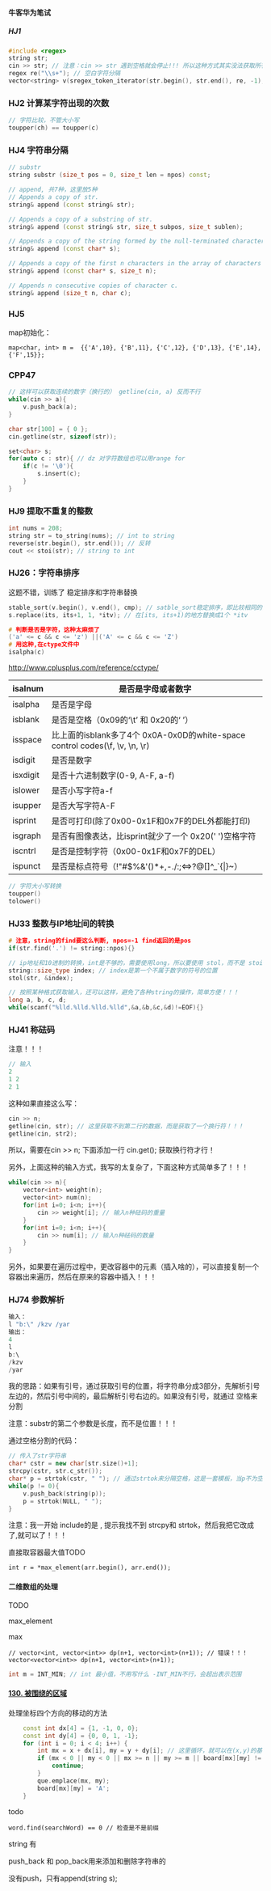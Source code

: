 #### 牛客华为笔试

##### HJ1

```c++
#include <regex>
string str;
cin >> str; // 注意：cin >> str 遇到空格就会停止!!! 所以这种方式其实没法获取所有输入！！！
regex re("\\s+"); // 空白字符分隔
vector<string> v(sregex_token_iterator(str.begin(), str.end(), re, -1), sregex_token_iterator());
```



### HJ2 计算某字符出现的次数

```c++
// 字符比较，不管大小写
toupper(ch) == toupper(c)
```



### **HJ4** **字符串分隔**

```c++
// substr
string substr (size_t pos = 0, size_t len = npos) const;

// append, 共7种，这里放5种
// Appends a copy of str.
string& append (const string& str);

// Appends a copy of a substring of str.
string& append (const string& str, size_t subpos, size_t sublen);

// Appends a copy of the string formed by the null-terminated character sequence (C-string) pointed by s.
string& append (const char* s);

// Appends a copy of the first n characters in the array of characters pointed by s.
string& append (const char* s, size_t n);

// Appends n consecutive copies of character c.
string& append (size_t n, char c);
```



### HJ5

map初始化：

```
map<char, int> m =  {{'A',10}, {'B',11}, {'C',12}, {'D',13}, {'E',14}, {'F',15}};
```



### CPP47

```c++
// 这样可以获取连续的数字（换行的） getline(cin, a) 反而不行
while(cin >> a){
	v.push_back(a);
}
```



```c++
char str[100] = { 0 };
cin.getline(str, sizeof(str));

set<char> s;
for(auto c : str){ // dz 对字符数组也可以用range for
	if(c != '\0'){
		s.insert(c);    
	}
}
```



### **HJ9** **提取不重复的整数**

```c++
int nums = 208;
string str = to_string(nums); // int to string
reverse(str.begin(), str.end()); // 反转
cout << stoi(str); // string to int
```



### HJ26：字符串排序

这题不错，训练了 稳定排序和字符串替换

```c++
stable_sort(v.begin(), v.end(), cmp); // satble_sort稳定排序，即比较相同的元素，保持之前的顺序，sort就不行
s.replace(its, its+1, 1, *itv); // 在[its, its+1)的地方替换成1个 *itv
```

```c++
# 判断是否是字符，这种太麻烦了
('a' <= c && c <= 'z') ||('A' <= c && c <= 'Z')
# 用这种,在ctype文件中
isalpha(c)
```

http://www.cplusplus.com/reference/cctype/

| isalnum  | 是否是字母或者数字                                           |
| -------- | ------------------------------------------------------------ |
| isalpha  | 是否是字母                                                   |
| isblank  | 是否是空格（0x09的‘\t’ 和 0x20的‘ ’）                        |
| isspace  | 比上面的isblank多了4个 0x0A-0x0D的white-space control codes(\f, \v, \n, \r) |
| isdigit  | 是否是数字                                                   |
| isxdigit | 是否十六进制数字(0-9, A-F, a-f)                              |
| islower  | 是否小写字符a-f                                              |
| isupper  | 是否大写字符A-F                                              |
| isprint  | 是否可打印(除了0x00-0x1F和0x7F的DEL外都能打印)               |
| isgraph  | 是否有图像表达，比isprint就少了一个 0x20(' ')空格字符        |
| iscntrl  | 是否是控制字符（0x00-0x1F和0x7F的DEL）                       |
| ispunct  | 是否是标点符号（!"#$%&'()*+,-./:;<=>?@[\]^_`{\|}~）          |



```c++
// 字符大小写转换
toupper()
tolower()
```



### **HJ33** **整数与IP地址间的转换**

```c++
# 注意，string的find要这么判断, npos=-1 find返回的是pos
if(str.find('.') != string::npos){}

// ip地址和10进制的转换，int是不够的，需要使用long，所以要使用 stol，而不是 stoi
string::size_type index; // index是第一个不属于数字的符号的位置
stol(str, &index);
```

```c++
// 按照某种格式获取输入，还可以这样，避免了各种string的操作，简单方便！！！
long a, b, c, d;
while(scanf("%lld.%lld.%lld.%lld",&a,&b,&c,&d)!=EOF){}
```



### **HJ41** **称砝码**

注意！！！

```c++
// 输入
2
1 2
2 1
```

这种如果直接这么写：

```c++
cin >> n;
getline(cin, str); // 这里获取不到第二行的数据，而是获取了一个换行符！！！
getline(cin, str2);
```

所以，需要在cin >> n; 下面添加一行 cin.get(); 获取换行符才行！

另外，上面这种的输入方式，我写的太复杂了，下面这种方式简单多了！！！

```c++
while(cin >> n){
	vector<int> weight(n);
	vector<int> num(n);
	for(int i=0; i<n; i++){
		cin >> weight[i]; // 输入n种砝码的重量
	}
	for(int i=0; i<n; i++){
		cin >> num[i]; // 输入n种砝码的数量
	}
}
```



另外，如果要在遍历过程中，更改容器中的元素（插入啥的），可以直接复制一个容器出来遍历，然后在原来的容器中插入！！！



### **HJ74** **参数解析**

```c++
输入：
l "b:\" /kzv /yar
输出：
4
l
b:\
/kzv
/yar
```

我的思路：如果有引号，通过获取引号的位置，将字符串分成3部分，先解析引号左边的，然后引号中间的，最后解析引号右边的。如果没有引号，就通过 空格来分割

注意：substr的第二个参数是长度，而不是位置！！！

通过空格分割的代码：

```c++
// 传入了str字符串
char* cstr = new char[str.size()+1];
strcpy(cstr, str.c_str());
char* p = strtok(cstr, " "); // 通过strtok来分隔空格，这是一套模板，当p不为空时可一直分隔
while(p != 0){
	v.push_back(string(p));
	p = strtok(NULL, " ");
}
```

注意：我一开始 include的是 <string>, 提示我找不到 strcpy和 strtok，然后我把它改成了<cstring>,就可以了！！！



直接取容器最大值TODO

```
int r = *max_element(arr.begin(), arr.end());
```



#### 二维数组的处理

TODO



max_element

max



```
// vector<int, vector<int>> dp(n+1, vector<int>(n+1)); // 错误！！！
vector<vector<int>> dp(n+1, vector<int>(n+1));
```



```c++
int m = INT_MIN; // int 最小值，不用写什么 -INT_MIN不行，会超出表示范围
```



#### [130. 被围绕的区域](https://leetcode.cn/problems/surrounded-regions/)

处理坐标四个方向的移动的方法

```c++
    const int dx[4] = {1, -1, 0, 0};
    const int dy[4] = {0, 0, 1, -1};
    for (int i = 0; i < 4; i++) {
    	int mx = x + dx[i], my = y + dy[i]; // 这里循环，就可以在(x,y)的基础上向4个方向移动了
    	if (mx < 0 || my < 0 || mx >= n || my >= m || board[mx][my] != 'O') {
    		continue;
    	}
    	que.emplace(mx, my);
    	board[mx][my] = 'A';
    }
```





todo 

```
word.find(searchWord) == 0 // 检查是不是前缀
```



string 有 

push_back 和 pop_back用来添加和删除字符串的

没有push，只有append(string s);
